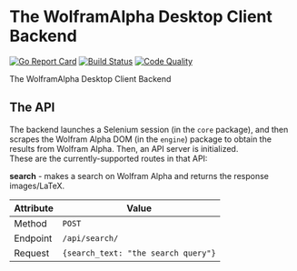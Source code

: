 # The WolframAlpha Desktop Client Backend

[![Go Report Card](https://goreportcard.com/badge/github.com/xoreo/wolframalpha-client)](https://goreportcard.com/report/github.com/xoreo/wolframalpha-client)
[![Build Status](https://travis-ci.com/xoreo/wolframalpha-client.svg?branch=master)](https://travis-ci.com/xoreo/wolframalpha-client)
[![Code Quality](https://api.codacy.com/project/badge/Grade/02a0881e998c4f86bdfe877c6dee220a?isInternal=true)](https://travis-ci.com/xoreo/wolframalpha-client://app.codacy.com/manual/xoreo/wolframalpha-client/dashboard)

The WolframAlpha Desktop Client Backend

## The API
The backend launches a Selenium session (in the `core` package), and then scrapes the Wolfram Alpha DOM (in the `engine`) package to obtain the results from Wolfram Alpha. Then, an API server is initialized.
<br>These are the currently-supported routes in that API:

**search** - makes a search on Wolfram Alpha and returns the response images/LaTeX.

| Attribute | Value                                   |
|-----------|-----------------------------------------|
| Method    | `POST`                                  |
| Endpoint  | `/api/search/`                          |
| Request   | ```{search_text: "the search query"}``` |

